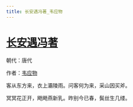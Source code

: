 ```yaml
---
title: 长安遇冯著_韦应物
---
```


# [长安遇冯著](http://so.gushiwen.org/view_8829.aspx)

朝代：唐代

作者：[韦应物](http://so.gushiwen.org/author_564.aspx)

客从东方来，衣上灞陵雨。问客何为来，采山因买斧。 

冥冥花正开，飏飏燕新乳。昨别今已春，鬓丝生几缕。